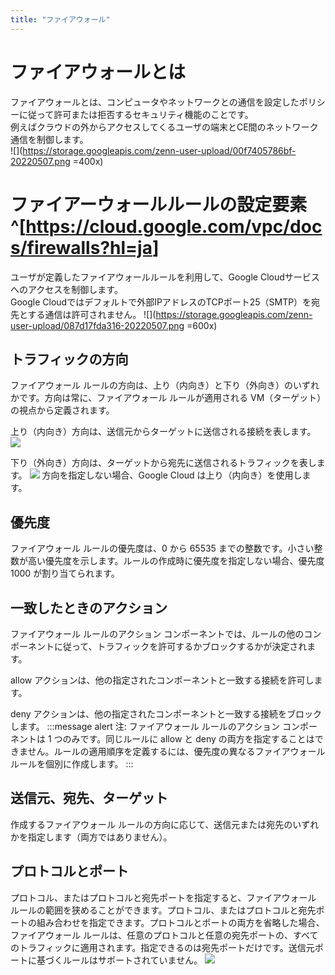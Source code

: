```yaml
---
title: "ファイアウォール"
---
```

# ファイアウォールとは
ファイアウォールとは、コンピュータやネットワークとの通信を設定したポリシーに従って許可または拒否するセキュリティ機能のことです。  
例えばクラウドの外からアクセスしてくるユーザの端末とCE間のネットワーク通信を制御します。  
![](https://storage.googleapis.com/zenn-user-upload/00f7405786bf-20220507.png =400x)

# ファイアーウォールルールの設定要素^[<https://cloud.google.com/vpc/docs/firewalls?hl=ja>]
ユーザが定義したファイアウォールルールを利用して、Google Cloudサービスへのアクセスを制御します。  
Google Cloudではデフォルトで外部IPアドレスのTCPポート25（SMTP）を宛先とする通信は許可されません。
![](https://storage.googleapis.com/zenn-user-upload/087d17fda316-20220507.png =600x)

## トラフィックの方向
ファイアウォール ルールの方向は、上り（内向き）と下り（外向き）のいずれかです。方向は常に、ファイアウォール ルールが適用される VM（ターゲット）の視点から定義されます。

上り（内向き）方向は、送信元からターゲットに送信される接続を表します。
![](https://storage.googleapis.com/zenn-user-upload/da8a6350f1d4-20220507.png=400x)

下り（外向き）方向は、ターゲットから宛先に送信されるトラフィックを表します。
![](https://storage.googleapis.com/zenn-user-upload/10d8d3f3c347-20220507.png=400x)
方向を指定しない場合、Google Cloud は上り（内向き）を使用します。


## 優先度
ファイアウォール ルールの優先度は、0 から 65535 までの整数です。小さい整数が高い優先度を示します。ルールの作成時に優先度を指定しない場合、優先度 1000 が割り当てられます。

## 一致したときのアクション
ファイアウォール ルールのアクション コンポーネントでは、ルールの他のコンポーネントに従って、トラフィックを許可するかブロックするかが決定されます。

allow アクションは、他の指定されたコンポーネントと一致する接続を許可します。

deny アクションは、他の指定されたコンポーネントと一致する接続をブロックします。
:::message alert
注: ファイアウォール ルールのアクション コンポーネントは 1 つのみです。同じルールに allow と deny の両方を指定することはできません。ルールの適用順序を定義するには、優先度の異なるファイアウォール ルールを個別に作成します。
:::

## 送信元、宛先、ターゲット
作成するファイアウォール ルールの方向に応じて、送信元または宛先のいずれかを指定します（両方ではありません）。

## プロトコルとポート
プロトコル、またはプロトコルと宛先ポートを指定すると、ファイアウォール ルールの範囲を狭めることができます。プロトコル、またはプロトコルと宛先ポートの組み合わせを指定できます。プロトコルとポートの両方を省略した場合、ファイアウォール ルールは、任意のプロトコルと任意の宛先ポートの、すべてのトラフィックに適用されます。指定できるのは宛先ポートだけです。送信元ポートに基づくルールはサポートされていません。
![](https://storage.googleapis.com/zenn-user-upload/85f86f62e19c-20220507.png=400x)